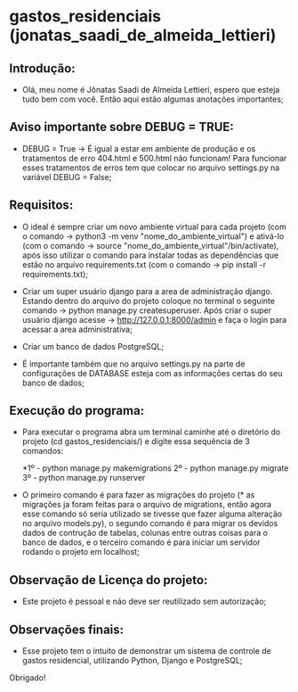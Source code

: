 # gastos_residenciais (jonatas_saadi_de_almeida_lettieri)

## Introdução:
- Olá, meu nome é Jônatas Saadi de Almeida Lettieri, espero que esteja tudo bem com você. Então aqui estão algumas anotações importantes;

## Aviso importante sobre DEBUG = TRUE:
- DEBUG = True -> É igual a estar em ambiente de produção e os tratamentos de erro 404.html e 500.html não funcionam! Para funcionar esses tratamentos de erros tem que colocar no arquivo settings.py na variável DEBUG = False;

## Requisitos:
- O ideal é sempre criar um novo ambiente virtual para cada projeto (com o comando -> python3 -m venv "nome_do_ambiente_virtual") e ativá-lo (com o comando -> source "nome_do_ambiente_virtual"/bin/activate), após isso utilizar o comando para instalar todas as dependências que estão no arquivo requirements.txt (com o comando -> pip install -r requirements.txt);

- Criar um super usuário django para a area de administração django. Estando dentro do arquivo do projeto coloque no terminal o seguinte comando -> python manage.py createsuperuser. Após criar o super usuário django acesse -> http://127.0.0.1:8000/admin e faça o login para acessar a area administrativa;

- Criar um banco de dados PostgreSQL;

- É importante também que no arquivo settings.py na parte de configurações de DATABASE esteja com as informações certas do seu banco de dados;

## Execução do programa:
- Para executar o programa abra um terminal caminhe até o diretório do projeto (cd gastos_residenciais/) e digite essa sequência de 3 comandos:

   *1º - python manage.py makemigrations
    2º - python manage.py migrate
    3º - python manage.py runserver

- O primeiro comando é para fazer as migrações do projeto (* as migrações ja foram feitas para o arquivo de migrations, então agora esse comando só seria utilizado se tivesse que fazer alguma alteração no arquivo models.py), o segundo comando é para migrar os devidos dados de contrução de tabelas, colunas entre outras coisas para o banco de dados, e o terceiro comando é para iniciar um servidor rodando o projeto em localhost;

## Observação de Licença do projeto:
- Este projeto é pessoal e não deve ser reutilizado sem autorização;

## Observações finais:

- Esse projeto tem o intuito de demonstrar um sistema de controle de gastos residencial, utilizando Python, Django e PostgreSQL;

Obrigado!